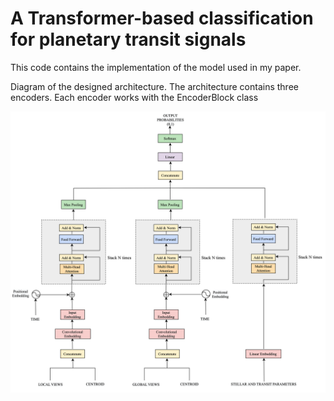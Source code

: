 # A Transformer-based classification for planetary transit signals

This code contains the implementation of the model used in my paper.


Diagram of the designed architecture. The architecture contains three encoders. Each encoder works with the EncoderBlock class

![model](imgs/model_exo.png)
